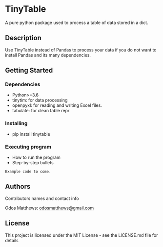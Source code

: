 # TinyTable

A pure python package used to process a table of data stored in a dict.

## Description

Use TinyTable instead of Pandas to process your data if you do not want to install Pandas and its many dependencies.

## Getting Started

### Dependencies

* Python>=3.6
* tinytim: for data processing
* openpyxl: for reading and writing Excel files.
* tabulate: for clean table repr

### Installing

* pip install tinytable

### Executing program

* How to run the program
* Step-by-step bullets
```
Example code to come.
```

## Authors

Contributors names and contact info

Odos Matthews: odosmatthews@gmail.com

## License

This project is licensed under the MIT License - see the LICENSE.md file for details